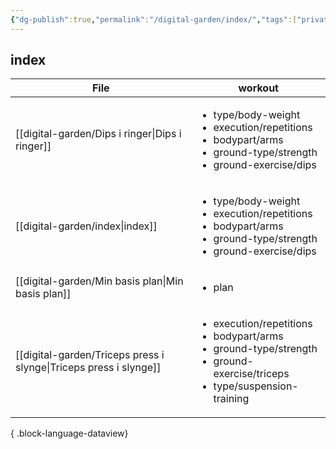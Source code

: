 ```yaml
---
{"dg-publish":true,"permalink":"/digital-garden/index/","tags":["private","digital-garden"]}
---
```




## index

| File                                                                 | workout                                                                                                                                                     |
| -------------------------------------------------------------------- | ----------------------------------------------------------------------------------------------------------------------------------------------------------- |
| [[digital-garden/Dips i ringer\|Dips i ringer]]                   | <ul><li>type/body-weight</li><li>execution/repetitions</li><li>bodypart/arms</li><li>ground-type/strength</li><li>ground-exercise/dips</li></ul>            |
| [[digital-garden/index\|index]]                                   | <ul><li>type/body-weight</li><li>execution/repetitions</li><li>bodypart/arms</li><li>ground-type/strength</li><li>ground-exercise/dips</li></ul>            |
| [[digital-garden/Min basis plan\|Min basis plan]]                 | <ul><li>plan</li></ul>                                                                                                                                      |
| [[digital-garden/Triceps press i slynge\|Triceps press i slynge]] | <ul><li>execution/repetitions</li><li>bodypart/arms</li><li>ground-type/strength</li><li>ground-exercise/triceps</li><li>type/suspension-training</li></ul> |

{ .block-language-dataview}